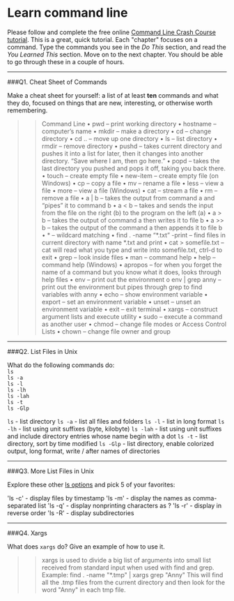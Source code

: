 # Learn command line

Please follow and complete the free online [Command Line Crash Course
tutorial](http://cli.learncodethehardway.org/book/). This is a great,
quick tutorial. Each "chapter" focuses on a command. Type the commands
you see in the _Do This_ section, and read the _You Learned This_
section. Move on to the next chapter. You should be able to go through
these in a couple of hours.

---

###Q1.  Cheat Sheet of Commands  

Make a cheat sheet for yourself: a list of at least **ten** commands and what they do, focused on things that are new, interesting, or otherwise worth remembering.

> > Command Line
•	pwd – print working directory
•	hostname – computer’s name
•	mkdir – make a directory
•	cd – change directory
•	cd .. – move up one directory
•	ls – list directory
•	rmdir – remove directory
•	pushd – takes current directory and pushes it into a list for later, then it changes into another directory. “Save where I am, then go here.”
•	popd – takes the last directory you pushed and pops it off, taking you back there.
•	touch – create empty file
•	new-item – create empty file (on Windows)
•	cp – copy a file
•	mv – rename a file
•	less – view a file
•	more – view a file (Windows)
•	cat – stream a file
•	rm – remove a file
•	a | b – takes the output from command a and “pipes” it to command b
•	a < b – takes and sends the input from the file on the right (b) to the program on the left (a)
•	a > b – takes the output of command a then writes it to file b
•	a >> b – takes the output of the command a then appends it to file b
•	*  – wildcard matching
•	find . -name “*.txt” -print – find files in current directory with name *.txt and print
•	cat > somefile.txt – cat will read what you type and write into somefile.txt, ctrl-d to exit
•	grep – look inside files
•	man – command help
•	help – command help (Windows)
•	apropos – for when you forget the name of a command but you know what it does, looks through help files
•	env – print out the environment
o	env | grep anny – print out the environment but pipes through grep to find variables with anny
•	echo – show environment variable
•	export – set an environment variable
•	unset – unset an environment variable
•	exit – exit terminal
•	xargs – construct argument lists and execute utility
•	sudo – execute a command as another user
•	chmod – change file modes or Access Control Lists
•	chown – change file owner and group



---

###Q2.  List Files in Unix   

What do the following commands do:  
`ls`  
`ls -a`  
`ls -l`  
`ls -lh`  
`ls -lah`  
`ls -t`  
`ls -Glp`  

> > 
`ls` - list directory
`ls -a` - list all files and folders
`ls -l` - list in long format
`ls -lh` - list using unit suffixes (byte, kilobyte)
`ls -lah` - list using unit suffixes and include directory entries whose name begin with a dot
`ls -t` - list directory, sort by time modified 
`ls -Glp` - list directory, enable colorized output, long format, write / after names of directories

---

###Q3.  More List Files in Unix  

Explore these other [ls options](http://www.techonthenet.com/unix/basic/ls.php) and pick 5 of your favorites:

> > 
'ls -c' - display files by timestamp
'ls -m' - display the names as comma-separated list
'ls -q' - display nonprinting characters as ?
'ls -r' - display in reverse order
'ls -R' - display subdirectories


---

###Q4.  Xargs   

What does `xargs` do? Give an example of how to use it.

> > xargs is used to divide a big list of arguments into small list received from standard input when used with find and grep.
Example: find . -name "*.tmp" | xargs grep "Anny"
This will find all the .tmp files from the current directory and then look for the word "Anny" in each tmp file.
 

